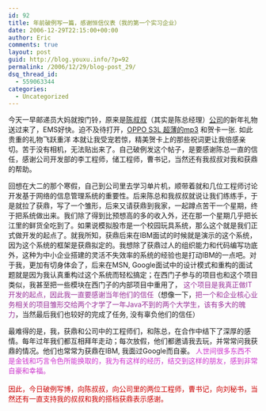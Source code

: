 ```yaml
---
id: 92
title: 年前破例写一篇，感谢恒信仪表（我的第一个实习企业）
date: 2006-12-29T22:15:00+00:00
author: Eric
comments: true
layout: post
guid: http://blog.youxu.info/?p=92
permalink: /2006/12/29/blog-post_29/
dsq_thread_id:
  - 559063344
categories:
  - Uncategorized
---
```

今天一早邮递员大妈就按门铃，原来是[陈叔叔](http://www.jsip.gov.cn/newsdetail.aspx?newsid=1539)（其实是陈总经理）[公司](http://www.hxicyb.com/)的新年礼物送过来了，EMS好快。迫不及待打开，[OPPO S3L 超薄的mp3](http://mp3.zol.com.cn/33/332239.html) 和贺卡一张. 如此贵重的礼物飞跃重洋 本就让我受宠若惊，精美贺卡上的那些祝词更让我倍感亲切。苦于没有相机，无法贴出来了。自己破例发这个帖子，是要感谢陈总一直的信任，感谢公司开发部的李工程师，储工程师，曹书记，当然还有我叔叔对我和获鼎的帮助。

回想在大二的那个寒假，自己到公司里去学习单片机，顺带着就和几位工程师讨论开发基于网络的信息管理系统的重要性。后来陈总和我叔叔就说让我们练练手，于是就拉了获鼎，写了一个雏形，后来又请获鼎到我家，一起蹲点苦干一个星期，终于把系统做出来。我们除了得到比预想高的多的收入外，还在那一个星期几乎把长江里的鲜货全吃到了。如果说模拟股市是一个校园玩具系统，那么这个就是我们正式做开发的起点了。就我所知，获鼎后来在IBM面试的时候就是演示的这个系统，因为这个系统的框架是获鼎拟定的。我想除了获鼎过人的组织能力和代码编写功底外，这种为中小企业搭建的灵活不失效率的系统的经验也是打动IBM的一点吧。对于我，更加有切身体会了，后来在MSN, Google面试中的设计模式和重构的面试题就是因为我认真重构过这个系统而轻松搞定；在西门子参与的项目也和这个项目类似，我甚至把一些模块在西门子的内部项目中重用了， <span style="color: rgb(153, 51, 153);">这个项目是我真正做IT开发的起点，因此我一直要感谢当年他们的信任</span>（想像一下，<span style="color: rgb(153, 51, 153);">把一个和企业核心业务相关的项目雏形交给两个才学了一年Java不到的两个大学生，该有多大的魄力</span>，当然最后我们也较好的完成了任务, 没有辜负他们的信任）

最难得的是，我，获鼎和公司中的工程师们，和陈总，在合作中结下了深厚的感情。每年过年我们都互相拜年走动；每次放假，他们都邀请我去玩，并常常问我获鼎的情况。他们也常常为获鼎在IBM, 我面过Google而自豪。 <span style="color: rgb(204, 51, 204);">人世间很多东西不是金钱和巧言令色所能换取的，我为有这样的经历，结交到这样的朋友，感到非常自豪和幸福。</span><br style="color: rgb(204, 51, 204);" /><br style="color: rgb(204, 0, 0);" /><span style="color: rgb(204, 0, 0);">因此，今日破例写博，向陈叔叔，向公司里的两位工程师，曹书记，向刘秘书，当然还有一直支持我的叔叔和我的搭档获鼎表示感谢。 </span>